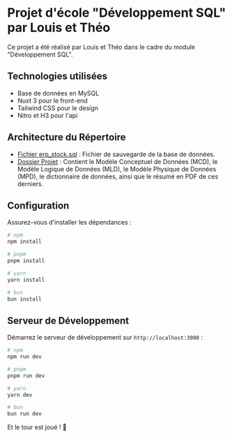 # Projet d'école "Développement SQL" par Louis et Théo

Ce projet a été réalisé par Louis et Théo dans le cadre du module "Développement SQL".

## Technologies utilisées
- Base de données en MySQL
- Nuxt 3 pour le front-end
- Tailwind CSS pour le design
- Nitro et H3 pour l'api

## Architecture du Répertoire

- [Fichier erp_stock.sql](erp_stock.sql) : Fichier de sauvegarde de la base de données.
- [Dossier Projet](projet) : Contient le Modèle Conceptuel de Données (MCD), le Modèle Logique de Données (MLD), le Modèle Physique de Données (MPD), le dictionnaire de données, ainsi que le résumé en PDF de ces derniers.

## Configuration

Assurez-vous d'installer les dépendances :

```bash
# npm
npm install

# pnpm
pnpm install

# yarn
yarn install

# bun
bun install
```

## Serveur de Développement

Démarrez le serveur de développement sur `http://localhost:3000` :

```bash
# npm
npm run dev

# pnpm
pnpm run dev

# yarn
yarn dev

# bun
bun run dev
```


Et le tour est joué ! 🚀
